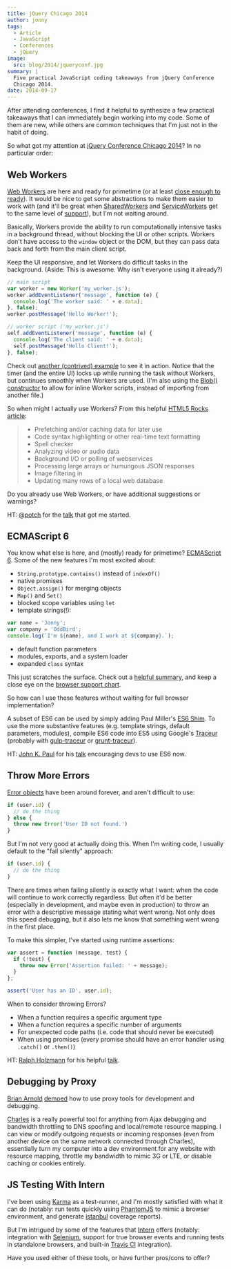 ```yaml
---
title: jQuery Chicago 2014
author: jonny
tags:
  - Article
  - JavaScript
  - Conferences
  - jQuery
image:
  src: blog/2014/jqueryconf.jpg
summary: |
  Five practical JavaScript coding takeaways from jQuery Conference
  Chicago 2014.
date: 2014-09-17
---
```


After attending conferences, I find it helpful to synthesize a few
practical takeaways that I can immediately begin working into my code.
Some of them are new, while others are common techniques that I'm just
not in the habit of doing.

So what got my attention at [jQuery Conference Chicago 2014]? In no
particular order:

[jquery conference chicago 2014]: http://events.jquery.org/2014/chicago/

## Web Workers

[Web Workers] are here and ready for primetime (or at least [close
enough to ready]). It would be nice to get some abstractions to make
them easier to work with (and it'll be great when [SharedWorkers] and
[ServiceWorkers] get to the same level of [support]), but I'm not
waiting around.

Basically, Workers provide the ability to run computationally intensive
tasks in a background thread, without blocking the UI or other scripts.
Workers don't have access to the `window` object or the DOM, but they
can pass data back and forth from the main client script.

Keep the UI responsive, and let Workers do difficult tasks in the
background. (Aside: This is awesome. Why isn't everyone using it
already?)

```js
// main script
var worker = new Worker('my_worker.js');
worker.addEventListener('message', function (e) {
  console.log('The worker said: ' + e.data);
}, false);
worker.postMessage('Hello Worker!');

// worker script ('my_worker.js')
self.addEventListener('message', function (e) {
  console.log('The client said: ' + e.data);
  self.postMessage('Hello Client!');
}, false);
```

Check out [another (contrived) example] to see it in action. Notice that
the timer (and the entire UI) locks up while running the task without
Workers, but continues smoothly when Workers are used. (I'm also using
the [Blob() constructor] to allow for inline Worker scripts, instead of
importing from another file.)

So when might I actually use Workers? From this helpful [HTML5 Rocks
article][]:

> - Prefetching and/or caching data for later use
> - Code syntax highlighting or other real-time text formatting
> - Spell checker
> - Analyzing video or audio data
> - Background I/O or polling of webservices
> - Processing large arrays or humungous JSON responses
> - Image filtering in <canvas>
> - Updating many rows of a local web database

Do you already use Web Workers, or have additional suggestions or
warnings?

HT: [@potch] for the [talk] that got me started.

[web workers]: https://developer.mozilla.org/en-US/docs/Web/Guide/Performance/Using_web_workers
[close enough to ready]: http://caniuse.com/#feat=webworkers
[sharedworkers]: https://developer.mozilla.org/en-US/docs/Web/API/SharedWorker
[serviceworkers]: https://developer.mozilla.org/en-US/docs/Web/API/ServiceWorker_API
[support]: http://caniuse.com/#feat=sharedworkers
[another (contrived) example]: http://codepen.io/jgerigmeyer/pen/vKixI
[blob() constructor]: https://developer.mozilla.org/en-US/docs/Web/API/Blob.Blob
[html5 rocks article]: http://www.html5rocks.com/en/tutorials/workers/basics/
[@potch]: http://twitter.com/potch
[talk]: http://potch.github.io/workers-talk/

## ECMAScript 6

You know what else is here, and (mostly) ready for primetime?
[ECMAScript 6]. Some of the new features I'm most excited about:

- `String.prototype.contains()` instead of `indexOf()`
- native promises
- `Object.assign()` for merging objects
- `Map()` and `Set()`
- blocked scope variables using `let`
- template strings(!):

```js
var name = 'Jonny';
var company = 'OddBird';
console.log(`I'm ${name}, and I work at ${company}.`);
```

- default function parameters
- modules, exports, and a system loader
- expanded `class` syntax

This just scratches the surface. Check out a [helpful summary], and keep
a close eye on the [browser support chart].

So how can I use these features without waiting for full browser
implementation?

A subset of ES6 can be used by simply adding Paul Miller's [ES6 Shim].
To use the more substantive features (e.g. template strings, default
parameters, modules), compile ES6 code into ES5 using Google's [Traceur]
(probably with [gulp-traceur] or [grunt-traceur]).

HT: [John K. Paul] for his [talk][1] encouraging devs to use ES6 now.

[ecmascript 6]: http://wiki.ecmascript.org/doku.php?id=harmony:specification_drafts#draft_specification_for_es.next_ecma-262_edition_6
[helpful summary]: http://git.io/es6features
[browser support chart]: http://kangax.github.io/compat-table/es6/
[es6 shim]: http://github.com/paulmillr/es6-shim/
[traceur]: http://github.com/google/traceur-compiler
[gulp-traceur]: http://github.com/sindresorhus/gulp-traceur
[grunt-traceur]: http://github.com/aaronfrost/grunt-traceur
[john k. paul]: http://twitter.com/johnkpaul
[1]: http://johnkpaul.github.io/presentations/jqcon/2014/es6-now/

## Throw More Errors

[Error objects] have been around forever, and aren't difficult to use:

```js
if (user.id) {
  // do the thing
} else {
  throw new Error('User ID not found.')
}
```

But I'm not very good at actually doing this. When I'm writing code, I
usually default to the "fail silently" approach:

```js
if (user.id) {
  // do the thing
}
```

There are times when failing silently is exactly what I want: when the
code will continue to work correctly regardless. But often it'd be
better (especially in development, and maybe even in production) to
throw an error with a descriptive message stating what went wrong. Not
only does this speed debugging, but it also lets me know that something
went wrong in the first place.

To make this simpler, I've started using runtime assertions:

```js
var assert = function (message, test) {
  if (!test) {
    throw new Error('Assertion failed: ' + message);
  }
};

assert('User has an ID', user.id);
```

When to consider throwing Errors?

- When a function requires a specific argument type
- When a function requires a specific number of arguments
- For unexpected code paths (i.e. code that should never be executed)
- When using promises (every promise should have an error handler
  using `.catch()` or `.then()`)

HT: [Ralph Holzmann] for his helpful [talk][2].

[error objects]: https://developer.mozilla.org/en-US/docs/Web/JavaScript/Reference/Global_Objects/Error
[ralph holzmann]: http://twitter.com/rlph
[2]: http://blog.ralphholzmann.com/presentations/2014/jquerychicago/throw_new_error.pdf

## Debugging by Proxy

[Brian Arnold][] [demoed] how to use proxy tools for development and
debugging.

[Charles] is a really powerful tool for anything from Ajax debugging and
bandwidth throttling to DNS spoofing and local/remote resource mapping.
I can view or modify outgoing requests or incoming responses (even from
another device on the same network connected through Charles),
essentially turn my computer into a dev environment for any website with
resource mapping, throttle my bandwidth to mimic 3G or LTE, or disable
caching or cookies entirely.

[brian arnold]: http://twitter.com/brianarn
[demoed]: http://www.randomthink.net/presentations/jqcon-chicago-2014-beyond-devtools/presentation/
[charles]: http://www.charlesproxy.com/

## JS Testing With Intern

I've been using [Karma] as a test-runner, and I'm mostly satisfied with
what it can do (notably: run tests quickly using [PhantomJS] to mimic a
browser environment, and generate [istanbul] coverage reports).

But I'm intrigued by some of the features that [Intern] offers (notably:
integration with [Selenium], support for true browser events and running
tests in standalone browsers, and built-in [Travis CI] integration).

Have you used either of these tools, or have further pros/cons to offer?

[karma]: http://karma-runner.github.io/
[phantomjs]: http://phantomjs.org/
[istanbul]: http://gotwarlost.github.io/istanbul/
[intern]: http://theintern.io/
[selenium]: http://www.seleniumhq.org/
[travis ci]: https://travis-ci.com/
